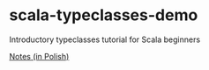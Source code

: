 # scala-typeclasses-demo
Introductory typeclasses tutorial for Scala beginners

[Notes (in Polish)](notes.md)
